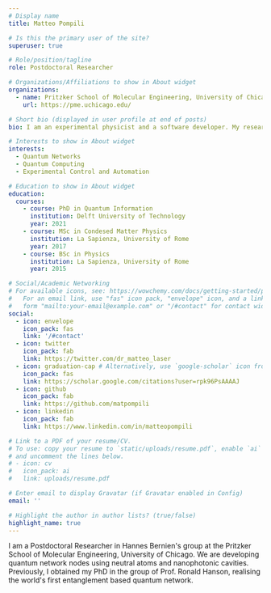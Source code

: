 ```yaml
---
# Display name
title: Matteo Pompili

# Is this the primary user of the site?
superuser: true

# Role/position/tagline
role: Postdoctoral Researcher

# Organizations/Affiliations to show in About widget
organizations:
  - name: Pritzker School of Molecular Engineering, University of Chicago
    url: https://pme.uchicago.edu/

# Short bio (displayed in user profile at end of posts)
bio: I am an experimental physicist and a software developer. My research focuses on quantum computer networks.

# Interests to show in About widget
interests:
  - Quantum Networks
  - Quantum Computing
  - Experimental Control and Automation

# Education to show in About widget
education:
  courses:
    - course: PhD in Quantum Information
      institution: Delft University of Technology
      year: 2021
    - course: MSc in Condesed Matter Physics
      institution: La Sapienza, University of Rome
      year: 2017
    - course: BSc in Physics
      institution: La Sapienza, University of Rome
      year: 2015

# Social/Academic Networking
# For available icons, see: https://wowchemy.com/docs/getting-started/page-builder/#icons
#   For an email link, use "fas" icon pack, "envelope" icon, and a link in the
#   form "mailto:your-email@example.com" or "/#contact" for contact widget.
social:
  - icon: envelope
    icon_pack: fas
    link: '/#contact'
  - icon: twitter
    icon_pack: fab
    link: https://twitter.com/dr_matteo_laser
  - icon: graduation-cap # Alternatively, use `google-scholar` icon from `ai` icon pack
    icon_pack: fas
    link: https://scholar.google.com/citations?user=rpk96PsAAAAJ
  - icon: github
    icon_pack: fab
    link: https://github.com/matpompili
  - icon: linkedin
    icon_pack: fab
    link: https://www.linkedin.com/in/matteopompili

# Link to a PDF of your resume/CV.
# To use: copy your resume to `static/uploads/resume.pdf`, enable `ai` icons in `params.toml`,
# and uncomment the lines below.
# - icon: cv
#   icon_pack: ai
#   link: uploads/resume.pdf

# Enter email to display Gravatar (if Gravatar enabled in Config)
email: ''

# Highlight the author in author lists? (true/false)
highlight_name: true
---
```


I am a Postdoctoral Researcher in Hannes Bernien's group at the Pritzker School of Molecular Engineering, University of Chicago. 
We are developing quantum network nodes using neutral atoms and nanophotonic cavities.
Previously, I obtained my PhD in the group of Prof. Ronald Hanson, realising the world's first entanglement based quantum network.

<!-- {{< icon name="download" pack="fas" >}} Download my {{< staticref "uploads/demo_resume.pdf" "newtab" >}}resumé{{< /staticref >}}. -->
